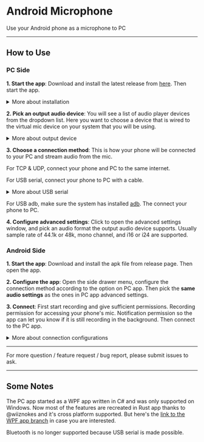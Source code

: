 # Android Microphone

Use your Android phone as a microphone to PC

------

## How to Use

### PC Side

__1. Start the app__: Download and install the latest release from [here](https://github.com/teamclouday/AndroidMic/releases). Then start the app.

<details>
<summary>
More about installation
</summary>

On macOS, you will need to run the following command to allow the app to run. For more details, refer to this [link](https://discussions.apple.com/thread/253714860?sortBy=best):
```sh
xattr -c /Applications/AndroidMic.app
```
</details>

__2. Pick an output audio device__: You will see a list of audio player devices from the dropdown list. Here you want to choose a device that is wired to the virtual mic device on your system that you will be using.

<details>
<summary>
More about output device
</summary>

The step is system independent.

On Windows you can use [Virtual Audio Cable](https://vac.muzychenko.net/en/download.htm) or [VB Cable](https://vb-audio.com/Cable/). Both software will install virtual input and output audio devices on your system. After that map the output player device to the input mic device so any audio our app played to the device is transferred to the virtual mic device.

On Linux you can use pulseaudio to create a virtual mic device.
</details>

__3. Choose a connection method__: This is how your phone will be connected to your PC and stream audio from the mic.

For TCP & UDP, connect your phone and PC to the same internet.

For USB serial, connect your phone to PC with a cable.

<details>
<summary>
More about USB serial
</summary>

This option also requires configurations that are system independent.

On Windows, make sure the adb process is shutdown and android studio is closed.

On MacOS, it should just work.

On Linux, you will need to configure [udev](https://github.com/libusb/libusb/wiki/FAQ#can-i-run-libusb-applications-on-linux-without-root-privilege) so that the app has permission to use USB.

Samsung phone users may need to use [zadig](https://zadig.akeo.ie/) to change the USB driver to WinUSB. This is because by default Samsung phones use its proprietary USB driver which is not compatible with the app.
</details>

For USB adb, make sure the system has installed [adb](https://developer.android.com/tools/adb). The connect your phone to PC.

__4. Configure advanced settings__: Click to open the advanced settings window, and pick an audio format the output audio device supports. Usually sample rate of 44.1k or 48k, mono channel, and i16 or i24 are supported.

### Android Side

__1. Start the app__: Download and install the apk file from release page. Then open the app.

__2. Configure the app__: Open the side drawer menu, configure the connection method according to the option on PC app. Then pick the **same audio settings** as the ones in PC app advanced settings.

__3. Connect__: First start recording and give sufficient permissions. Recording permission for accessing your phone's mic. Notification permission so the app can let you know if it is still recording in the background. Then connect to the PC app.

<details>
<summary>More about connection configurations</summary>

For TCP/UDP, you will need to enter the PC address and port. You can find that information from the log area on PC app.

For USB adb, set your phone to developer mode and enable USB debugging.

For USB serial, make sure your phone's USB setting is charging only. With this option, the app will ask your permission to launch the app in accessory mode.
</details>

--------

For more question / feature request / bug report, please submit issues to ask.

-------

## Some Notes

The PC app started as a WPF app written in C# and was only supported on Windows. Now most of the features are recreated in Rust app thanks to @wiiznokes and it's cross platform supported. But here's the [link to the WPF app branch](https://github.com/teamclouday/AndroidMic/tree/wpf-app-backup) in case you are interested.

Bluetooth is no longer supported because USB serial is made possible.
